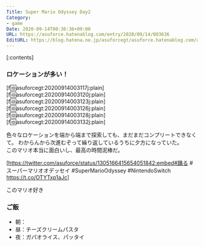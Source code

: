 ```yaml
---
Title: Super Mario Odyssey Day2
Category:
- game
Date: 2020-09-14T00:36:36+09:00
URL: https://asuforce.hatenablog.com/entry/2020/09/14/003636
EditURL: https://blog.hatena.ne.jp/asuforcegt/asuforce.hatenablog.com/atom/entry/26006613627520357
---
```


[:contents]

###  ロケーションが多い！

[f:id:asuforcegt:20200914003117j:plain][f:id:asuforcegt:20200914003120j:plain][f:id:asuforcegt:20200914003123j:plain][f:id:asuforcegt:20200914003126j:plain][f:id:asuforcegt:20200914003128j:plain][f:id:asuforcegt:20200914003132j:plain]

色々なロケーションを端から端まで探索しても、まだまだコンプリートできなくて。
わからんから次進むぞって繰り返しているうちに夕方になっていた。  
このマリオ本当に面白いし、最高の時間泥棒だ。

[https://twitter.com/asuforce/status/1305166415654051842:embed#踊る #スーパーマリオオデッセイ #SuperMarioOdyssey #NintendoSwitch https://t.co/OTYTxp1aJc]

このマリオ好き

### ご飯

- 朝：
- 昼：チーズクリームパスタ
- 夜：ガパオライス、パッタイ
